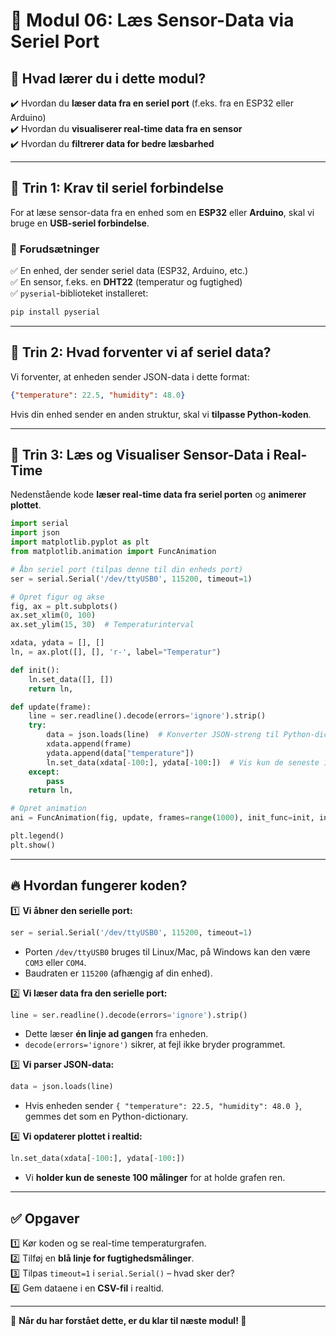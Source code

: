 # 🔌 Modul 06: Læs Sensor-Data via Seriel Port

## 📌 Hvad lærer du i dette modul?
✔️ Hvordan du **læser data fra en seriel port** (f.eks. fra en ESP32 eller Arduino)  
✔️ Hvordan du **visualiserer real-time data fra en sensor**  
✔️ Hvordan du **filtrerer data for bedre læsbarhed**  

---

## 📌 Trin 1: Krav til seriel forbindelse
For at læse sensor-data fra en enhed som en **ESP32** eller **Arduino**, skal vi bruge en **USB-seriel forbindelse**.

### 🔧 **Forudsætninger**
✅ En enhed, der sender seriel data (ESP32, Arduino, etc.)  
✅ En sensor, f.eks. en **DHT22** (temperatur og fugtighed)  
✅ `pyserial`-biblioteket installeret:
```bash
pip install pyserial
```

---

## 📌 Trin 2: Hvad forventer vi af seriel data?
Vi forventer, at enheden sender JSON-data i dette format:
```json
{"temperature": 22.5, "humidity": 48.0}
```

Hvis din enhed sender en anden struktur, skal vi **tilpasse Python-koden**.

---

## 📌 Trin 3: Læs og Visualiser Sensor-Data i Real-Time
Nedenstående kode **læser real-time data fra seriel porten** og **animerer plottet**.

```python
import serial
import json
import matplotlib.pyplot as plt
from matplotlib.animation import FuncAnimation

# Åbn seriel port (tilpas denne til din enheds port)
ser = serial.Serial('/dev/ttyUSB0', 115200, timeout=1)

# Opret figur og akse
fig, ax = plt.subplots()
ax.set_xlim(0, 100)
ax.set_ylim(15, 30)  # Temperaturinterval

xdata, ydata = [], []
ln, = ax.plot([], [], 'r-', label="Temperatur")

def init():
    ln.set_data([], [])
    return ln,

def update(frame):
    line = ser.readline().decode(errors='ignore').strip()
    try:
        data = json.loads(line)  # Konverter JSON-streng til Python-dictionary
        xdata.append(frame)
        ydata.append(data["temperature"])
        ln.set_data(xdata[-100:], ydata[-100:])  # Vis kun de seneste 100 målinger
    except:
        pass
    return ln,

# Opret animation
ani = FuncAnimation(fig, update, frames=range(1000), init_func=init, interval=500, blit=False)

plt.legend()
plt.show()
```

---

## 🔥 Hvordan fungerer koden?
1️⃣ **Vi åbner den serielle port:**  
   ```python
   ser = serial.Serial('/dev/ttyUSB0', 115200, timeout=1)
   ```
   - Porten `/dev/ttyUSB0` bruges til Linux/Mac, på Windows kan den være `COM3` eller `COM4`.  
   - Baudraten er `115200` (afhængig af din enhed).  

2️⃣ **Vi læser data fra den serielle port:**  
   ```python
   line = ser.readline().decode(errors='ignore').strip()
   ```
   - Dette læser **én linje ad gangen** fra enheden.  
   - `decode(errors='ignore')` sikrer, at fejl ikke bryder programmet.  

3️⃣ **Vi parser JSON-data:**  
   ```python
   data = json.loads(line)
   ```
   - Hvis enheden sender `{ "temperature": 22.5, "humidity": 48.0 }`, gemmes det som en Python-dictionary.

4️⃣ **Vi opdaterer plottet i realtid:**  
   ```python
   ln.set_data(xdata[-100:], ydata[-100:])
   ```
   - Vi **holder kun de seneste 100 målinger** for at holde grafen ren.  

---

## ✅ Opgaver
1️⃣ Kør koden og se real-time temperaturgrafen.  
2️⃣ Tilføj en **blå linje for fugtighedsmålinger**.  
3️⃣ Tilpas `timeout=1` i `serial.Serial()` – hvad sker der?  
4️⃣ Gem dataene i en **CSV-fil** i realtid.  

---

🔹 **Når du har forstået dette, er du klar til næste modul! 🚀**
